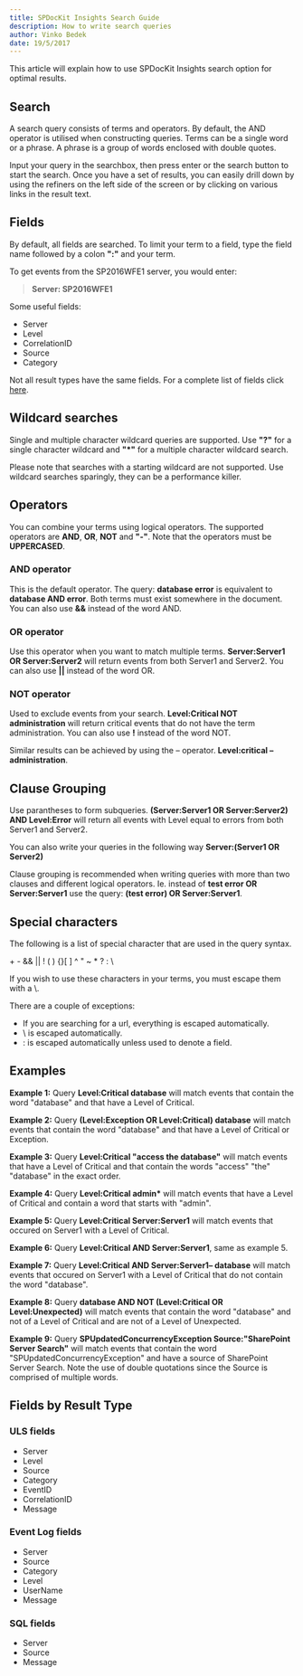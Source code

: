 ```yaml
---
title: SPDocKit Insights Search Guide
description: How to write search queries
author: Vinko Bedek
date: 19/5/2017
---
```


This article will explain how to use SPDocKit Insights search option for optimal results.

## Search
A search query consists of terms and operators. By default, the AND operator is utilised when constructing queries. Terms can be a single word or a phrase. A phrase is a group of words enclosed with double quotes.

Input your query in the searchbox, then press enter or the search button to start the search. Once you have a set of results, you can easily drill down by using the refiners on the left side of the screen or by clicking on various links in the result text.

## Fields
By default, all fields are searched. To limit your term to a field, type the field name followed by a colon **":"** and your term. 

To get events from the SP2016WFE1 server, you would enter:

>  **Server: SP2016WFE1**

Some useful fields:
* Server
* Level
* CorrelationID
* Source
* Category

Not all result types have the same fields. For a complete list of fields click [here](#fields).

## Wildcard searches
Single and multiple character wildcard queries are supported. Use **"?"** for a single character wildcard and **"*"** for a multiple character wildcard search.

Please note that searches with a starting wildcard are not supported.
Use wildcard searches sparingly, they can be a performance killer.

## Operators
You can combine your terms using logical operators. The supported operators are **AND**, **OR**, **NOT** and **"-"**. Note
                    that the operators must be **UPPERCASED**.

### AND operator
This is the default operator. The query: **database error** is equivalent to **database AND error**. Both terms must exist somewhere in the document. You can also use **&&** instead of the word AND.

### OR operator
Use this operator when you want to match multiple terms. **Server:Server1 OR Server:Server2** will return events from both Server1 and Server2. You can also use **||** instead of the word OR.

### NOT operator
Used to exclude events from your search. **Level:Critical NOT administration** will return critical events that do not have the term administration. You can also use **!** instead of the word NOT. 

Similar results can be achieved by using the – operator. **Level:critical – administration**.

## Clause Grouping
Use parantheses to form subqueries. **(Server:Server1 OR Server:Server2) AND Level:Error** will return all events with Level equal to errors from both Server1 and Server2.

You can also write your queries in the following way **Server:(Server1 OR Server2)**

Clause grouping is recommended when writing queries with more than two clauses and different logical operators.
Ie. instead of **test error OR Server:Server1** use the query: **(test error) OR Server:Server1**.

## Special characters
The following is a list of special character that are used in the query syntax.

\+ \- && || ! ( ) {}[ ] ^ " ~ * ? : \\

If you wish to use these characters in your terms, you must escape them with a \\.

There are a couple of exceptions:
* If you are searching for a url, everything is escaped automatically.
* \\ is escaped automatically.
* : is escaped automatically unless used to denote a field.

## Examples

**Example 1:** Query **Level:Critical database** will
                    match events that contain the word "database" and that have a Level of Critical.</p>

**Example 2:** Query **(Level:Exception OR Level:Critical) database** will match events that contain the word "database" and that have a Level of Critical or Exception.

**Example 3:** Query **Level:Critical "access the database"** will match events that have a Level of Critical and that contain the words "access" "the" "database" in the exact order.

**Example 4:** Query **Level:Critical admin\*** will match events that have a Level of Critical and contain a word that starts with "admin".

**Example 5:** Query **Level:Critical Server:Server1** will match events that occured on Server1 with a Level of Critical.</p>

**Example 6:** Query **Level:Critical AND Server:Server1**, same as example 5.

**Example 7:** Query **Level:Critical AND Server:Server1– database** will match events that occured on Server1 with a Level of Critical that do not contain the word "database".

**Example 8:** Query **database AND NOT (Level:Critical OR Level:Unexpected)** will match events that contain the word "database" and not of a Level of Critical and are not of a Level of Unexpected.

**Example 9:** Query **SPUpdatedConcurrencyException Source:"SharePoint Server Search"** will match events that contain the word "SPUpdatedConcurrencyException" and have a source of SharePoint Server Search. Note the use of double quotations since the Source is comprised of multiple words.

## Fields by Result Type 
<a name="fields" ></a>
### ULS fields

* Server
* Level
* Source
* Category
* EventID
* CorrelationID
* Message

### Event Log fields

* Server
* Source
* Category
* Level
* UserName
* Message

### SQL fields

* Server
* Source
* Message
</ul>
